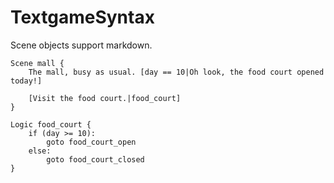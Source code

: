 # TextgameSyntax

Scene objects support markdown.

```
Scene mall {
    The mall, busy as usual. [day == 10|Oh look, the food court opened today!]

    [Visit the food court.|food_court]
}

Logic food_court {
    if (day >= 10):
        goto food_court_open
    else:
        goto food_court_closed
}
```
